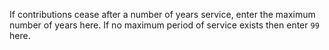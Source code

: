 If contributions cease after a number of years service, enter the
maximum number of years here. If no maximum period of service exists
then enter `99` here.

